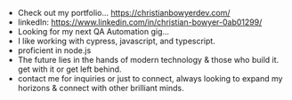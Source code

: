 - Check out my portfolio... https://christianbowyerdev.com/
- linkedIn: https://www.linkedin.com/in/christian-bowyer-0ab01299/
- Looking for my next QA Automation gig...
- I like working with cypress, javascript, and typescript.
- proficient in node.js
- The future lies in the hands of modern technology & those who build it. get with it or get left behind.
- contact me for inquiries or just to connect, always looking to expand my horizons & connect with other brilliant minds.
